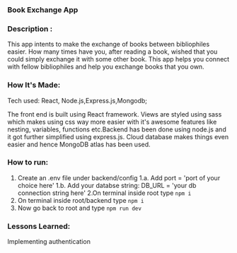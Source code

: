### Book Exchange App

<!-- ![image](images/quizapp.png) -->


### Description :
This app intents to make the exchange of books between bibliophiles easier. How many times have you, after reading a book, wished that you could simply exchange it with some other book. This app helps you connect with fellow bibliophiles and help you exchange books that you own.

<!-- ### Link to project: https://js-quiz-100devs.netlify.app/admin -->

### How It's Made:
Tech used: React, Node.js,Express.js,Mongodb;

The front end is built using React framework. Views are styled using sass which makes using css way more easier with it's awesome features like nesting, variables, functions etc.Backend has been done using node.js and it got further simplified using express.js. Cloud database makes things even easier and hence MongoDB atlas has been used.  

<!-- ### Optimizations -->

### How to run:
1. Create an .env file under backend/config
1.a. Add port = 'port of your choice here'
1.b. Add your databse string: DB_URL = 'your db connection string here'
2.On terminal inside root type ``` npm i ```
3. On terminal inside root/backend type ```npm i```
4. Now go back to root and type ```npm run dev```

### Lessons Learned:
Implementing authentication

